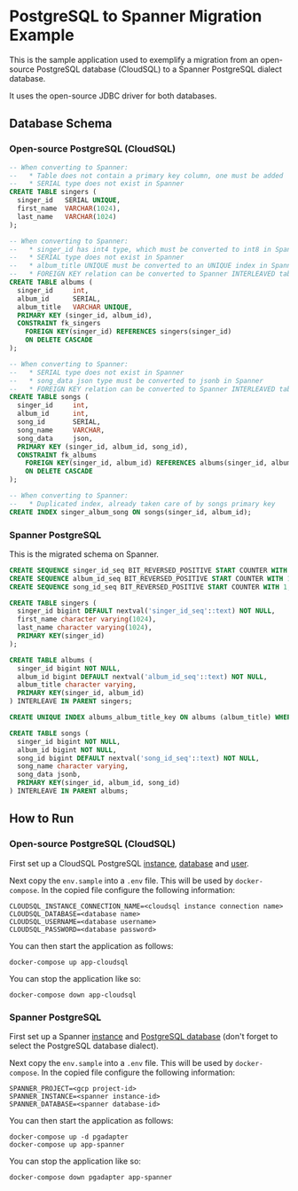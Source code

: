 # PostgreSQL to Spanner Migration Example

This is the sample application used to exemplify a migration from an open-source PostgreSQL database (CloudSQL) to a Spanner PostgreSQL dialect database.

It uses the open-source JDBC driver for both databases.

## Database Schema

### Open-source PostgreSQL (CloudSQL)

```sql
-- When converting to Spanner:
--   * Table does not contain a primary key column, one must be added
--   * SERIAL type does not exist in Spanner
CREATE TABLE singers (
  singer_id   SERIAL UNIQUE,
  first_name  VARCHAR(1024),
  last_name   VARCHAR(1024)
);

-- When converting to Spanner:
--   * singer_id has int4 type, which must be converted to int8 in Spanner
--   * SERIAL type does not exist in Spanner
--   * album_title UNIQUE must be converted to an UNIQUE index in Spanner
--   * FOREIGN KEY relation can be converted to Spanner INTERLEAVED table
CREATE TABLE albums (
  singer_id     int,
  album_id      SERIAL,
  album_title   VARCHAR UNIQUE,
  PRIMARY KEY (singer_id, album_id),
  CONSTRAINT fk_singers
    FOREIGN KEY(singer_id) REFERENCES singers(singer_id)
    ON DELETE CASCADE
);

-- When converting to Spanner:
--   * SERIAL type does not exist in Spanner
--   * song_data json type must be converted to jsonb in Spanner
--   * FOREIGN KEY relation can be converted to Spanner INTERLEAVED table
CREATE TABLE songs (
  singer_id     int,
  album_id      int,
  song_id       SERIAL,
  song_name     VARCHAR,
  song_data     json,
  PRIMARY KEY (singer_id, album_id, song_id),
  CONSTRAINT fk_albums
    FOREIGN KEY(singer_id, album_id) REFERENCES albums(singer_id, album_id)
    ON DELETE CASCADE
);

-- When converting to Spanner:
--   * Duplicated index, already taken care of by songs primary key
CREATE INDEX singer_album_song ON songs(singer_id, album_id);
```

### Spanner PostgreSQL

This is the migrated schema on Spanner.

```sql
CREATE SEQUENCE singer_id_seq BIT_REVERSED_POSITIVE START COUNTER WITH 1;
CREATE SEQUENCE album_id_seq BIT_REVERSED_POSITIVE START COUNTER WITH 1;
CREATE SEQUENCE song_id_seq BIT_REVERSED_POSITIVE START COUNTER WITH 1;

CREATE TABLE singers (
  singer_id bigint DEFAULT nextval('singer_id_seq'::text) NOT NULL,
  first_name character varying(1024),
  last_name character varying(1024),
  PRIMARY KEY(singer_id)
);

CREATE TABLE albums (
  singer_id bigint NOT NULL,
  album_id bigint DEFAULT nextval('album_id_seq'::text) NOT NULL,
  album_title character varying,
  PRIMARY KEY(singer_id, album_id)
) INTERLEAVE IN PARENT singers;

CREATE UNIQUE INDEX albums_album_title_key ON albums (album_title) WHERE (album_title IS NOT NULL);

CREATE TABLE songs (
  singer_id bigint NOT NULL,
  album_id bigint NOT NULL,
  song_id bigint DEFAULT nextval('song_id_seq'::text) NOT NULL,
  song_name character varying,
  song_data jsonb,
  PRIMARY KEY(singer_id, album_id, song_id)
) INTERLEAVE IN PARENT albums;
```

## How to Run

### Open-source PostgreSQL (CloudSQL)

First set up a CloudSQL PostgreSQL [instance](https://cloud.google.com/sql/docs/postgres/create-instance), [database](https://cloud.google.com/sql/docs/postgres/create-manage-databases) and [user](https://cloud.google.com/sql/docs/postgres/create-manage-users).

Next copy the `env.sample` into a `.env` file. This will be used by `docker-compose`. In the copied file configure the following information:

```shell
CLOUDSQL_INSTANCE_CONNECTION_NAME=<cloudsql instance connection name>
CLOUDSQL_DATABASE=<database name>
CLOUDSQL_USERNAME=<database username>
CLOUDSQL_PASSWORD=<database password>
```

You can then start the application as follows:

```shell
docker-compose up app-cloudsql
```

You can stop the application like so:

```shell
docker-compose down app-cloudsql
```

### Spanner PostgreSQL

First set up a Spanner [instance](https://cloud.google.com/spanner/docs/create-query-database-console#create-instance) and [PostgreSQL database](https://cloud.google.com/spanner/docs/create-query-database-console#create-database) (don't forget to select the PostgreSQL database dialect).

Next copy the `env.sample` into a `.env` file. This will be used by `docker-compose`. In the copied file configure the following information:

```shell
SPANNER_PROJECT=<gcp project-id>
SPANNER_INSTANCE=<spanner instance-id>
SPANNER_DATABASE=<spanner database-id>
```

You can then start the application as follows:

```shell
docker-compose up -d pgadapter
docker-compose up app-spanner
```
You can stop the application like so:

```shell
docker-compose down pgadapter app-spanner
```
